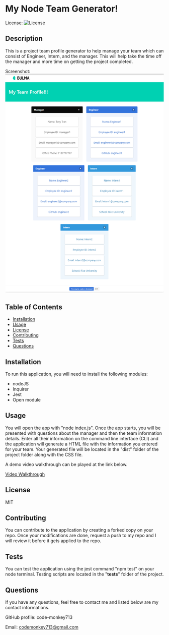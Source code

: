 # My Node Team Generator!

License: ![License](https://img.shields.io/badge/license-MIT-green)

## Description 

This is a project team profile generator to help manage your team which can consist of Engineer, Intern, and the manager. This will help take the time off the manager and more time on getting the project completed. 

Screenshot:
![screenshot](./assets/screenshot.png)

## Table of Contents

* [Installation](#installation)
* [Usage](#usage)
* [License](#license)
* [Contributing](#contributing)
* [Tests](#tests)
* [Questions](#questions)

## Installation

To run this application, you will need to install the following modules: 
  - nodeJS
  - Inquirer
  - Jest
  - Open module

## Usage 

You will open the app with "node index.js". Once the app starts, you will be presented with questions about the manager and then the team information details. Enter all their information on the command line interface (CLI) and the application will generate a HTML file with the information you entered for your team. Your generated file will be located in the "dist" folder of the project folder along with the CSS file. 

A demo video walkthrough can be played at the link below. 

[Video Walkthrough](https://drive.google.com/file/d/1Uk0bIg2LE5T5aZ2xYjvja0l1C_mWsccF/view?usp=sharing)

## License

MIT

## Contributing

You can contribute to the application by creating a forked copy on your repo. Once your modifications are done, request a push to my repo and I will review it before it gets applied to the repo. 

## Tests

You can test the application using the jest command "npm test" on your node terminal. Testing scripts are located in the "__tests__" folder of the project. 

## Questions

If you have any questions, feel free to contact me and listed below are my contact informations. 

GitHub profile: code-monkey713

Email: codemonkey713@gmail.com

